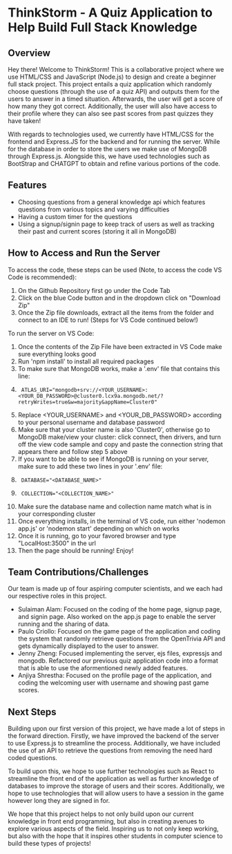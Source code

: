 # ThinkStorm - A Quiz Application to Help Build Full Stack Knowledge

## Overview

Hey there! Welcome to ThinkStorm! This is a collaborative project where we use HTML/CSS and JavaScript (Node.js) to design and create a beginner full stack project. This project entails a quiz application which randomly choose questions (through the use of a quiz API) and outputs them for the users to answer in a timed situation. Afterwards, the user will get a score of how many they got correct. Additionally, the user will also have access to their profile where they can also see past scores from past quizzes they have taken!

With regards to technologies used, we currently have HTML/CSS for the frontend and Express.JS for the backend and for running the server. While for the database in order to store the users we make use of MongoDB through Express.js. Alongside this, we have used technologies such as BootStrap and CHATGPT to obtain and refine various portions of the code.

## Features

- Choosing questions from a general knowledge api which features questions from various topics and varying difficulties
- Having a custom timer for the questions
- Using a signup/signin page to keep track of users as well as tracking their past and current scores (storing it all in MongoDB)

## How to Access and Run the Server

To access the code, these steps can be used (Note, to access the code VS Code is recommended):

1. On the Github Repository first go under the Code Tab
2. Click on the blue Code button and in the dropdown click on "Download Zip"
3. Once the Zip file downloads, extract all the items from the folder and connect to an IDE to run! (Steps for VS Code continued below!)

To run the server on VS Code:

1. Once the contents of the Zip File have been extracted in VS Code make sure everything looks good
2. Run 'npm install' to install all required packages
3. To make sure that MongoDB works, make a '.env' file that contains this line:
4.      ATLAS_URI="mongodb+srv://<YOUR_USERNAME>:<YOUR_DB_PASSWORD>@cluster0.lcx9a.mongodb.net/?retryWrites=true&w=majority&appName=Cluster0"
5. Replace <YOUR_USERNAME> and <YOUR_DB_PASSWORD> according to your personal username and database password
6. Make sure that your cluster name is also 'Cluster0', otherwise go to MongoDB make/view your cluster: click connect, then drivers, and turn off the view code              sample and copy and paste the connection string that appears there and follow step 5 above
7. If you want to be able to see if MongoDB is running on your server, make sure to add these two lines in your '.env' file:
8.      DATABASE="<DATABASE_NAME>"
9.      COLLECTION="<COLLECTION_NAME>"
10. Make sure the database name and collection name match what is in your corresponding cluster
11. Once everything installs, in the terminal of VS code, run either 'nodemon app.js' or 'nodemon start' depending on which on works
12. Once it is running, go to your favored browser and type "LocalHost:3500" in the url
13. Then the page should be running! Enjoy!

## Team Contributions/Challenges

Our team is made up of four aspiring computer scientists, and we each had our respective roles in this project.

- Sulaiman Alam: Focused on the coding of the home page, signup page, and signin page. Also worked on the app.js page to enable the server running and the sharing of data.
- Paulo Criollo: Focused on the game page of the application and coding the system that randomly retrieve questions from the OpenTrivia API and gets dynamically displayed to the user to answer.
- Jenny Zheng: Focused implementing the server, ejs files, expressjs and mongodb. Refactored our previous quiz application code into a format that is able to use the aformentioned newly added features.
- Anjiya Shrestha: Focused on the profile page of the application, and coding the welcoming user with username and showing past game scores.

## Next Steps

Building upon our first version of this project, we have made a lot of steps in the forward direction. Firstly, we have improved the backend of the server to use Express.js to streamline the process. Additionally, we have included the use of an API to retrieve the questions from removing the need hard coded questions.

To build upon this, we hope to use further technologies such as React to streamline the front end of the application as well as further knowledge of databases to improve the storage of users and their scores. Additionally, we hope to use technologies that will allow users to have a session in the game however long they are signed in for.

We hope that this project helps to not only build upon our current knowledge in front end programming, but also in creating avenues to explore various aspects of the field. Inspiring us to not only keep working, but also with the hope that it inspires other students in computer science to build these types of projects!
